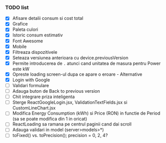 ### TODO list

- [x] Afisare detalii consum si cost total
- [x] Grafice
- [x] Paleta culori
- [x] Istoric consum estimativ
- [x] Font Awesome
- [x] Mobile
- [x] Filtreaza dispozitivele
- [x] Seteaza versiunea anterioara cu device.previousVersion
- [x] Permite introducerea de `.` atunci cand unitatea de masura pentru Power este kW
- [x] Opreste loading screen-ul dupa ce apare o eroare - Alternative
- [x] Login with Google
- [ ] Validari formulare
- [ ] Adauga buton de Back to previous version
- [ ] Chit integrare priza inteligenta
- [ ] Sterge ReactGoogleLogin.jsx, ValidationTextFields.jsx si CustomLineChart.jsx
- [ ] Modifica Energy Consumption (kWh) si Price (RON) in functie de Period (sa se poate modifica din 1 in oricat)
- [ ] ReactLoading sa ramana pe centrul paginii cand dai scroll
- [ ] Adauga validari in model (server>models>\*)
- [ ] toFixed() vs. toPrecision(); precision = 0, 2, 4?
